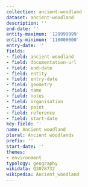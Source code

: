 ```yaml
---
collection: ancient-woodland
dataset: ancient-woodland
description: ''
end-date: ''
entity-maximum: '129999999'
entity-minimum: '110000000'
entry-date: ''
fields:
- field: ancient-woodland
- field: documentation-url
- field: end-date
- field: entity
- field: entry-date
- field: geometry
- field: name
- field: notes
- field: organisation
- field: point
- field: reference
- field: start-date
key-field: ''
name: Ancient woodland
plural: Ancient woodlands
prefix: ''
start-date: ''
themes:
- environment
typology: geography
wikidata: Q3078732
wikipedia: Ancient_woodland
---
```

